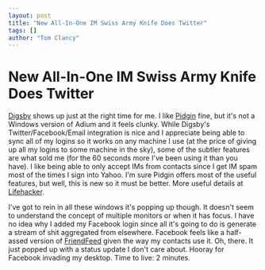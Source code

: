 ```yaml
---
layout: post
title: "New All-In-One IM Swiss Army Knife Does Twitter"
tags: []
author: "Tom Clancy"
---
```


# New All-In-One IM Swiss Army Knife Does Twitter

<a href="http://www.digsby.com/features.php" target="_blank">Digsby</a> shows up just at the right time for me. I like <a href="http://www.pidgin.im/" target="_blank">Pidgin</a> fine, but it's not a Windows version of Adium and it feels clunky. While Digsby's Twitter/Facebook/Email integration is nice and I appreciate being able to sync all of my logins so it works on any machine I use (at the price of giving up all my logins to some machine in the sky), some of the subtler features are what sold me (for the 60 seconds more I've been using it than you have). I like being able to only accept IMs from contacts since I get IM spam most of the times I sign into Yahoo. I'm sure Pidgin offers most of the useful features, but well, this is new so it must be better. More useful details at <a href="http://lifehacker.com/370289/im-app-digsby-available-to-all-adds-more-features" target="_blank">Lifehacker</a>.

I've got to rein in all these windows it's popping up though. It doesn't seem to understand the concept of multiple monitors or when it has focus. I have no idea why I added my Facebook login since all it's going to do is generate a stream of shit aggregated from elsewhere. Facebook feels like a half-assed version of <a href="http://friendfeed.com/tclancy" target="_blank">FriendFeed</a> given the way my contacts use it. Oh, there. It just popped up with a status update I don't care about. Hooray for Facebook invading my desktop. Time to live: 2 minutes.

